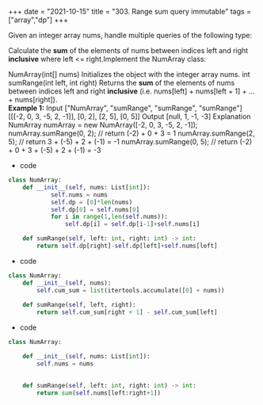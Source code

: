 +++ 
date = "2021-10-15"
title = "303. Range sum query immutable"
tags = ["array","dp"]
+++

Given an integer array nums, handle multiple queries of the following type:

 Calculate the **sum** of the elements of nums between indices left and right **inclusive** where left <= right.Implement the NumArray class:

 NumArray(int[] nums) Initializes the object with the integer array nums.
 int sumRange(int left, int right) Returns the **sum** of the elements of nums between indices left and right **inclusive** (i.e. nums[left] + nums[left + 1] + ... + nums[right]).   
**Example 1:**
Input ["NumArray", "sumRange", "sumRange", "sumRange"] [[[-2, 0, 3, -5, 2, -1]], [0, 2], [2, 5], [0, 5]] Output [null, 1, -1, -3] Explanation NumArray numArray = new NumArray([-2, 0, 3, -5, 2, -1]); numArray.sumRange(0, 2); // return (-2) + 0 + 3 = 1 numArray.sumRange(2, 5); // return 3 + (-5) + 2 + (-1) = -1 numArray.sumRange(0, 5); // return (-2) + 0 + 3 + (-5) + 2 + (-1) = -3
- code
```py
class NumArray:
    def __init__(self, nums: List[int]):
            self.nums = nums
            self.dp = [0]*len(nums)
            self.dp[0] = self.nums[0]
            for i in range(1,len(self.nums)):
                self.dp[i] = self.dp[i-1]+self.nums[i]

    def sumRange(self, left: int, right: int) -> int:
        return self.dp[right]-self.dp[left]+self.nums[left]

```
- code
```py
class NumArray:
    def __init__(self, nums):
        self.cum_sum = list(itertools.accumulate([0] + nums))
        
    def sumRange(self, left, right):
        return self.cum_sum[right + 1] - self.cum_sum[left]

```
- code
```py
class NumArray:

    def __init__(self, nums: List[int]):
        self.nums = nums
        

    def sumRange(self, left: int, right: int) -> int:
        return sum(self.nums[left:right+1])

```
